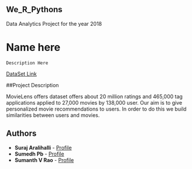 ## We_R_Pythons
Data Analytics Project for the year 2018

Name here
======

```
Description Here

```
[DataSet Link](https://grouplens.org/datasets/movielens/)


##Project Description

MovieLens offers dataset offers about 20 million ratings and 465,000 tag applications applied to 27,000 movies by 138,000 user.
Our aim is to give personalized movie recommendations to users. In order to do this we build similarities between users and movies.



Authors
------
* **Suraj Aralihalli** - [Profile](https://github.com/SurajAralihalli)<br>
* **Sumedh Pb** - [Profile](https://github.com/sumedhpb)<br>
* **Sumanth V Rao** - [Profile](https://github.com/sumanthvrao)<br>



